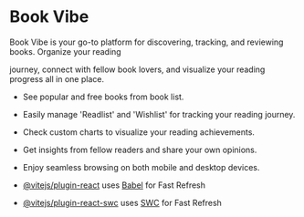 # Book Vibe

Book Vibe is your go-to platform for discovering, tracking, and reviewing books. Organize your reading 

journey, connect with fellow book lovers, and visualize your reading progress all in one place.

- See popular and free books from book list.
- Easily manage 'Readlist' and 'Wishlist' for tracking your reading journey.
- Check custom charts to visualize your reading achievements.
- Get insights from fellow readers and share your own opinions.
- Enjoy seamless browsing on both mobile and desktop devices.

- [@vitejs/plugin-react](https://github.com/vitejs/vite-plugin-react/blob/main/packages/plugin-react/README.md) uses [Babel](https://babeljs.io/) for Fast Refresh
- [@vitejs/plugin-react-swc](https://github.com/vitejs/vite-plugin-react-swc) uses [SWC](https://swc.rs/) for Fast Refresh
